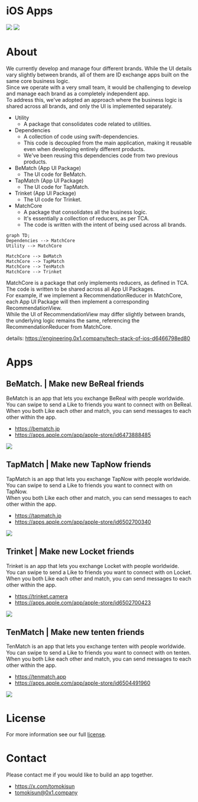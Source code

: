 # iOS Apps

<div align='left'>
  <img src='https://github.com/0x1-company/ios-app/actions/workflows/app.yml/badge.svg'>
  <img src='https://github.com/0x1-company/ios-app/actions/workflows/format.yml/badge.svg'>
</div>

# About

We currently develop and manage four different brands. While the UI details vary slightly between brands, all of them are ID exchange apps built on the same core business logic.<br>
Since we operate with a very small team, it would be challenging to develop and manage each brand as a completely independent app.<br>
To address this, we've adopted an approach where the business logic is shared across all brands, and only the UI is implemented separately.<br>

- Utility
  - A package that consolidates code related to utilities.
- Dependencies
  - A collection of code using swift-dependencies.
  - This code is decoupled from the main application, making it reusable even when developing entirely different products.
  - We've been reusing this dependencies code from two previous products.
- BeMatch (App UI Package)
  - The UI code for BeMatch.
- TapMatch (App UI Package)
  - The UI code for TapMatch.
- Trinket (App UI Package)
  - The UI code for Trinket.
- MatchCore
  - A package that consolidates all the business logic.
  - It's essentially a collection of reducers, as per TCA.
  - The code is written with the intent of being used across all brands.

```mermaid
graph TD;
Dependencies --> MatchCore
Utility --> MatchCore

MatchCore --> BeMatch
MatchCore --> TapMatch
MatchCore --> TenMatch
MatchCore --> Trinket
```

MatchCore is a package that only implements reducers, as defined in TCA.<br>
The code is written to be shared across all App UI Packages.<br>
For example, if we implement a RecommendationReducer in MatchCore, each App UI Package will then implement a corresponding RecommendationView.<br>
While the UI of RecommendationView may differ slightly between brands, the underlying logic remains the same, referencing the RecommendationReducer from MatchCore.<br>

details:
https://engineering.0x1.company/tech-stack-of-ios-d6466798ed80

# Apps

## BeMatch. | Make new BeReal friends

BeMatch is an app that lets you exchange BeReal with people worldwide.<br>
You can swipe to send a Like to friends you want to connect with on BeReal.<br>
When you both Like each other and match, you can send messages to each other within the app.

- https://bematch.jp
- https://apps.apple.com/app/apple-store/id6473888485

![](https://github.com/0x1-company/ios-app/assets/28350464/1582c53d-857c-4a8b-9f3a-0b889ca9158f)

## TapMatch | Make new TapNow friends

TapMatch is an app that lets you exchange TapNow with people worldwide.<br>
You can swipe to send a Like to friends you want to connect with on TapNow.<br>
When you both Like each other and match, you can send messages to each other within the app.

- https://tapmatch.jp
- https://apps.apple.com/app/apple-store/id6502700340

![](https://github.com/0x1-company/ios-monorepo/assets/28350464/428d785a-0cdc-4f57-9f2b-2941edd7d986)

## Trinket | Make new Locket friends

Trinket is an app that lets you exchange Locket with people worldwide.<br>
You can swipe to send a Like to friends you want to connect with on Locket.<br>
When you both Like each other and match, you can send messages to each other within the app.

- https://trinket.camera
- https://apps.apple.com/app/apple-store/id6502700423

![](https://github.com/0x1-company/ios-monorepo/assets/28350464/6eb5d5f9-770a-4caa-9437-d993f4fdbfb0)

## TenMatch | Make new tenten friends

TenMatch is an app that lets you exchange tenten with people worldwide.<br>
You can swipe to send a Like to friends you want to connect with on tenten.<br>
When you both Like each other and match, you can send messages to each other within the app.

- https://tenmatch.app
- https://apps.apple.com/app/apple-store/id6504491960

![](https://github.com/0x1-company/ios-monorepo/assets/28350464/6b93853c-8136-4690-86ae-1cca7ec1438b)


# License

For more information see our full [license](./LICENSE).

# Contact

Please contact me if you would like to build an app together.
- https://x.com/tomokisun
- tomokisun@0x1.company
